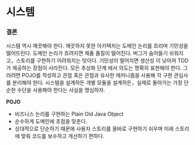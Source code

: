 # 시스템

### 결론
시스템 역시 깨끗해야 한다. 깨끗하지 못한 아키텍처는 도메인 논리를 흐리며 기민성을 떨어뜨린다. 도메인 논리가 흐려지면 제품 품질이 떨어진다.
버그가 숨어들기 쉬워지고，스토리를 구현하기 어려워지는 탓이다.
기민성이 떨어지면 생산성 이 낮아져 TDD가 제공하는 장점이 사라진다.
모든 추상화 단계 에서 의도는 명확히 표현해야 한다.
그러려면 POJO를 작성하고 관점 혹은 관점과 유사한 메커니즘을 사용해 각 구현 관심사를 분리해야 한다.
시스템을 설계하든 개별 모듈을 설계하든，실제로 돌아가는 가장 단순한 수단을 사용해야 한다는 사실을 명심하자.

**POJO**

- 비즈니스 논리를 구현하는 Plain Old Java Object
- 순수하게 도메인에 초점을 맞춘다.
- 상대적으로 단순하기 때문에 사용자 스토리를 올바로 구현하기 쉬우며 미래 스토리에 맞춰 코드를 보수하고 개선하기 편하다.